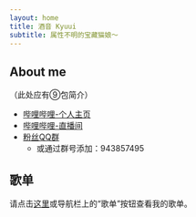 ```yaml
---
layout: home
title: 酒音 Kyuui
subtitle: 属性不明的宝藏猫娘～
---
```


## About me

（此处应有⑨包简介）

* [哔哩哔哩-个人主页](https://space.bilibili.com/30654958)
* [哔哩哔哩-直播间](https://live.bilibili.com/10098966)
* [粉丝QQ群](https://qm.qq.com/q/FqD7gAz6QE)
    - 或通过群号添加：943857495

## 歌单

请点击[这里](/songlist)或导航栏上的“歌单”按钮查看我的歌单。
